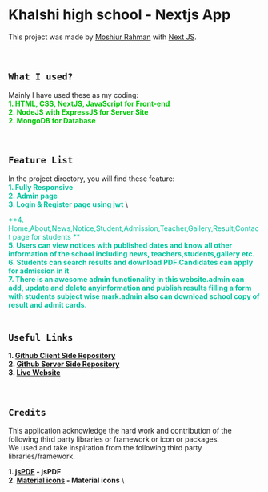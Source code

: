 # Khalshi high school  - Nextjs App

This project was made by [Moshiur Rahman](https://github.com/dev-moshiur) with [Next JS](https://github.com/facebook/create-next-app).

<br>

## **`What I used?`**

Mainly I have used these as my coding: \
<span style="color:#00C707">**1. HTML, CSS, NextJS, JavaScript for Front-end** </span> \
<span style="color:#00C707">**2. NodeJS with ExpressJS for Server Site** </span> \
<span style="color:#00C707">**2. MongoDB for Database** </span>

<br>

## **`Feature List`**

In the project directory, you will find these feature: \
<span style="color:#00C49F">**1. Fully Responsive** </span> \
<span style="color:#00C49F">**2. Admin page** </span> \
<span style="color:#00C49F">**3. Login & Register page using jwt** </span> \

<span style="color:#00C49F">**4. Home,About,News,Notice,Student,Admission,Teacher,Gallery,Result,Contact page for students ** </span> \
<span style="color:#00C49F">**5. Users can view notices with published dates and know all other information of the school including news, teachers,students,gallery etc.** </span> \
<span style="color:#00C49F">**6. Students can search results and download PDF.Candidates can apply for admission in it** </span>\
<span style="color:#00C49F">**7.  There is an awesome admin functionality in this website.admin can add, update and delete anyinformation and publish results filling a form with students subject wise mark.admin also can download school copy of result and admit cards.** </span>\
<br>

## **`Useful Links`**

**1. [Github Client Side Repository](https://github.com/dev-moshiur/school-management)** \
**2. [Github Server Side Repository](https://github.com/dev-moshiur/school-management-api)** \
**3. [Live Website](https://school-management-beta.vercel.app)**

<br>

## **`Credits`**

This application acknowledge the hard work and contribution of the following third party libraries or framework or icon or packages. <br> We used and take inspiration from the following third party libraries/framework.

**1. [jsPDF](https://www.npmjs.com/package/jspdf) - jsPDF** \
**2. [Material icons](https://mui.com/material-ui/material-icons) - Material icons** \

